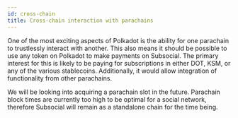 ```yaml
---
id: cross-chain
title: Cross-chain interaction with parachains
---
```


One of the most exciting aspects of Polkadot is the ability for one parachain to trustlessly
interact with another. This also means it should be possible to use any token on Polkadot to
make payments on Subsocial. The primary interest for this is likely to be paying for subscriptions
in either DOT, KSM, or any of the various stablecoins. Additionally, it would allow integration 
of functionality from other parachains.

We will be looking into acquiring a parachain slot in the future. Parachain block times are 
currently too high to be optimal for a social network, therefore Subsocial will remain as a 
standalone chain for the time being.
